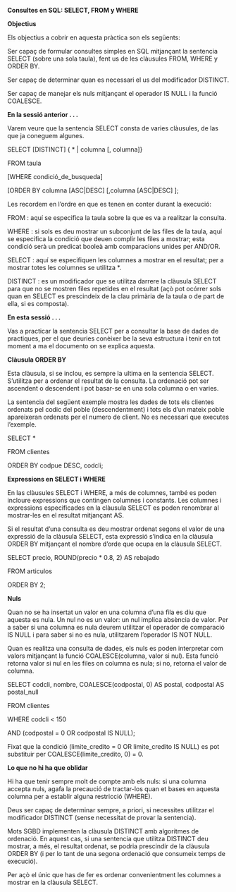 	 	 	 	  
**Consultes en SQL: SELECT, FROM y WHERE**

**Objectius**

Els objectius a cobrir en aquesta pràctica son els següents:

Ser capaç de formular consultes simples en SQL mitjançant la sentencia SELECT (sobre una sola taula), fent us de les clàusules FROM, WHERE y ORDER BY.

Ser capaç de determinar quan es necessari el us del modificador DISTINCT.

Ser capaç de manejar els nuls mitjançant el operador IS NULL i la funció COALESCE.

**En la sessió anterior . . .**

Varem veure que la sentencia SELECT consta de varies clàusules, de las que ja coneguem algunes.

SELECT \[DISTINCT\] { \* | columna \[, columna\]}

FROM taula

\[WHERE condició\_de\_busqueda\]

\[ORDER BY columna \[ASC|DESC\] \[,columna \[ASC|DESC\] \];

Les recordem en l’ordre en que es tenen en conter durant la execució:

FROM : aquí se especifica la taula sobre la que es va a realitzar la consulta.

WHERE : si sols es deu mostrar un subconjunt de las files de la taula, aquí se especifica la condició que deuen complir les files a mostrar; esta condició serà un predicat booleà amb comparacions unides per AND/OR.

SELECT : aquí se especifiquen les columnes a mostrar en el resultat; per a mostrar totes les columnes se utilitza \*.

DISTINCT : es un modificador que se utilitza darrere la clàusula SELECT para que no se mostren files repetides en el resultat (açò pot ocórrer sols quan en SELECT es prescindeix de la clau primària de la taula o de part de ella, si es composta).

**En esta sessió . . .**

Vas a practicar la sentencia SELECT per a consultar la base de dades de practiques, per el que deuries conèixer be la seva estructura i tenir en tot moment a ma el documento on se explica aquesta.

**Clàusula ORDER BY**

Esta clàusula, si se inclou, es sempre la ultima en la sentencia SELECT. S’utilitza per a ordenar el resultat de la consulta. La ordenació pot ser ascendent o descendent i pot basar-se en una sola columna o en varies.

La sentencia del següent exemple mostra les dades de tots els clientes ordenats pel codic del poble (descendentment) i tots els d’un mateix poble apareixeran ordenats per el numero de client. No es necessari que executes l’exemple.

SELECT \*

FROM clientes

ORDER BY codpue DESC, codcli;

**Expressions en SELECT i WHERE**

En las clàusules SELECT i WHERE, a més de columnes, també es poden incloure expressions que contingen columnes i constants. Les columnes i expressions especificades en la clàusula SELECT es poden renombrar al mostrar-les en el resultat mitjançant AS.

Si el resultat d’una consulta es deu mostrar ordenat segons el valor de una expressió de la clàusula SELECT, esta expressió s’indica en la clàusula ORDER BY mitjançant el nombre d’orde que ocupa en la clàusula SELECT.

SELECT precio, ROUND(precio \* 0.8, 2\) AS rebajado

FROM articulos

ORDER BY 2;

**Nuls**

Quan no se ha insertat un valor en una columna d’una fila es diu que aquesta es nula. Un nul no es un valor: un nul implica absència de valor. Per a saber si una columna es nula deurem utilitzar el operador de comparació IS NULL i para saber si no es nula, utilitzarem l’operador IS NOT NULL.

Quan es realitza una consulta de dades, els nuls es poden interpretar com valors mitjançant la funció COALESCE(columna, valor si nul). Esta funció retorna valor si nul en les files on columna es nula; si no, retorna el valor de columna.

SELECT codcli, nombre, COALESCE(codpostal, 0\) AS postal, codpostal AS postal\_null

FROM clientes

WHERE codcli \< 150

AND (codpostal \= 0 OR codpostal IS NULL);

Fixat que la condició (limite\_credito \= 0 OR limite\_credito IS NULL) es pot substituir per COALESCE(limite\_credito, 0\) \= 0\.

**Lo que no hi ha que oblidar**

Hi ha que tenir sempre molt de compte amb els nuls: si una columna accepta nuls, agafa la precaució de tractar-los quan et bases en aquesta columna per a establir alguna restricció (WHERE).

Deus ser capaç de determinar sempre, a priori, si necessites utilitzar el modificador DISTINCT (sense necessitat de provar la sentencia).

Mots SGBD implementen la clàusula DISTINCT amb algoritmes de ordenació. En aquest cas, si una sentencia que utilitza DISTINCT deu mostrar, a més, el resultat ordenat, se podria prescindir de la clàusula ORDER BY (i per lo tant de una segona ordenació que consumeix temps de execució).

Per açò el únic que has de fer es ordenar convenientment les columnes a mostrar en la clàusula SELECT.

